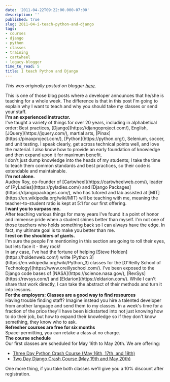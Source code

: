 ```yaml
---
date: '2011-04-22T09:22:00.000-07:00'
description: ''
published: true
slug: 2011-04-i-teach-python-and-django
tags:
- courses
- django
- python
- classes
- training
- cartwheel
- legacy-blogger
time_to_read: 5
title: I teach Python and Django
---
```


*This was originally posted on blogger [here](https://pydanny.blogspot.com/2011/04/i-teach-python-and-django.html)*.

<div style="margin-bottom: 0px; margin-left: 0px; margin-right: 0px; margin-top: 0px;">This is one of those blog posts where a developer announces that he/she is teaching for a whole week. The difference is that in this post I'm going to explain why I want to teach and why you should take my classes or send your staff.</div><div style="margin-bottom: 0px; margin-left: 0px; margin-right: 0px; margin-top: 0px;">
</div><div style="margin-bottom: 0px; margin-left: 0px; margin-right: 0px; margin-top: 0px;"><div style="margin-bottom: 0px; margin-left: 0px; margin-right: 0px; margin-top: 0px;"><b>I'm an experienced instructor.</b></div></div><div style="margin-bottom: 0px; margin-left: 0px; margin-right: 0px; margin-top: 0px;"><div style="margin-bottom: 0px; margin-left: 0px; margin-right: 0px; margin-top: 0px;">I've taught a variety of things for over 20 years, including in alphabetical order: Best practices, [Django](https://djangoproject.com/), English, [JQuery](https://jquery.com/), martial arts, [Pinax](https://pinaxproject.com/), [Python](https://python.org/), Selenium, soccer, and unit testing. I speak clearly, get across technical points well, and love the material. I also know how to provide an early foundation of knowledge and then expand upon it for maximum benefit.</div><div style="margin-bottom: 0px; margin-left: 0px; margin-right: 0px; margin-top: 0px;">
</div><div style="margin-bottom: 0px; margin-left: 0px; margin-right: 0px; margin-top: 0px;">I don't just dump knowledge into the heads of my students; I take the time to teach them common standards and best practices, so their code is extendable and maintainable.</div></div><div style="margin-bottom: 0px; margin-left: 0px; margin-right: 0px; margin-top: 0px;"><div style="margin-bottom: 0px; margin-left: 0px; margin-right: 0px; margin-top: 0px;">
</div></div><div style="margin-bottom: 0px; margin-left: 0px; margin-right: 0px; margin-top: 0px;"><div style="margin-bottom: 0px; margin-left: 0px; margin-right: 0px; margin-top: 0px;"><b>I'm not alone.&nbsp;</b></div><div style="margin-bottom: 0px; margin-left: 0px; margin-right: 0px; margin-top: 0px;">Audrey Roy, co-founder of [Cartwheel](https://cartwheelweb.com/), leader of [PyLadies](https://pyladies.com/) and [Django Packages](https://djangopackages.com/), who has tutored and lab assisted at [MIT](https://en.wikipedia.org/wiki/MIT) will be teaching with me, meaning the teacher-to-student ratio is kept at 5:1 for our first offering.&nbsp;</div></div><div style="margin-bottom: 0px; margin-left: 0px; margin-right: 0px; margin-top: 0px;">
</div><div style="margin-bottom: 0px; margin-left: 0px; margin-right: 0px; margin-top: 0px;"><b>I want you to surpass me.</b></div><div style="margin-bottom: 0px; margin-left: 0px; margin-right: 0px; margin-top: 0px;">After teaching various things for many years I've found it a point of honor and immense pride when a student shines better than myself. I'm not one of those teachers who holds something back so I can always have the edge. In fact, my ultimate goal is to make you better than me.</div><div style="margin-bottom: 0px; margin-left: 0px; margin-right: 0px; margin-top: 0px;">
</div><div style="margin-bottom: 0px; margin-left: 0px; margin-right: 0px; margin-top: 0px;"><b>I rest on the shoulders of giants.</b></div><div style="margin-bottom: 0px; margin-left: 0px; margin-right: 0px; margin-top: 0px;">I'm sure the people I'm mentioning in this section are going to roll their eyes, but lets face it - they rock!</div><div style="margin-bottom: 0px; margin-left: 0px; margin-right: 0px; margin-top: 0px;">
</div><div style="margin-bottom: 0px; margin-left: 0px; margin-right: 0px; margin-top: 0px;">In any case, I've had the fortune of helping [Steve Holden](https://holdenweb.com/) write [Python 3](https://en.wikipedia.org/wiki/Python_3) classes for the [O'Reilly School of Technology](https://www.oreillyschool.com/). I've been exposed to the Django code bases of [NASA](https://science.nasa.gov/),&nbsp;[RevSys](https://revsys.com/) and [Eldarion](https://eldarion.com/). While I can't share that work directly, I can take the abstract of their methods and turn it into lessons.</div><div style="margin-bottom: 0px; margin-left: 0px; margin-right: 0px; margin-top: 0px;">
</div><div style="margin-bottom: 0px; margin-left: 0px; margin-right: 0px; margin-top: 0px;"><b>For the employers: Classes are a good way to find resources</b></div><div style="margin-bottom: 0px; margin-left: 0px; margin-right: 0px; margin-top: 0px;">Having trouble finding staff? Imagine instead you hire a talented developer from another language and send them to my classes. In a week's time for a fraction of the price they'll have been kickstarted into not just knowing how to do their job, but how to expand their knowledge so if they don't know something, they know who to ask.</div><div style="margin-bottom: 0px; margin-left: 0px; margin-right: 0px; margin-top: 0px;">
</div><div style="margin-bottom: 0px; margin-left: 0px; margin-right: 0px; margin-top: 0px;"><b>Refresher courses are free for six months</b></div><div style="margin-bottom: 0px; margin-left: 0px; margin-right: 0px; margin-top: 0px;">Space-permitting, you can retake a class at no charge.</div><div style="margin-bottom: 0px; margin-left: 0px; margin-right: 0px; margin-top: 0px;">
</div><div style="margin-bottom: 0px; margin-left: 0px; margin-right: 0px; margin-top: 0px;"><b>The course schedule</b></div><div style="margin-bottom: 0px; margin-left: 0px; margin-right: 0px; margin-top: 0px;">Our first classes are scheduled for May 16th to May 20th. We are offering:</div><div style="margin-bottom: 0px; margin-left: 0px; margin-right: 0px; margin-top: 0px;"></div>

- [Three Day Python Crash Course (May 16th, 17th, and 18th)](https://three-day-python-crash-course-eorg.eventbrite.com/)
- [Two Day Django Crash Course (May 19th and May 20th)](https://two-day-django-crash-course-eorg.eventbrite.com/)

<div>One more thing, if you take both classes we'll give you a 10% discount after registration.</div>
